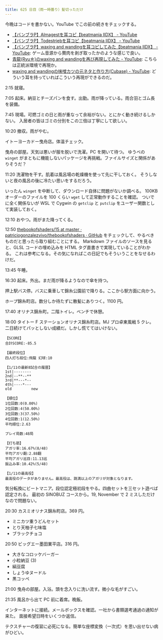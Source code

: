 ```yaml
---
title: 625 日目（雨一時曇り）髪切っただけ
---
```


今晩はコードを書かない。YouTube でこの前の続きをチェックする。

* [【バンブラP】Almagestを耳コピ【beatmania IIDX】 - YouTube](https://www.youtube.com/watch?v=1hqN5V7PCL0)
* [【バンブラP】Todestriebを耳コピ【beatmania IIDX】 - YouTube](https://www.youtube.com/watch?v=rpet_9pU8rU)
* [【バンブラP】waxing and wandingを耳コピしてみた【beatmania IIDX】 - YouTube](https://www.youtube.com/watch?v=CIAHgGBZamI):
  ゲーム音源から贅肉を剥ぎ取ったかのような感じで良い。
* [青龍(Ryu☆)のwaxing and wandingを再び再現してみた - YouTube](https://www.youtube.com/watch?v=v4J_Stjro8M):
  こちらは正統派環境で再現か。
* [waxing and wandingの味噌カツの元ネタと作り方(Cubase) - YouTube](https://www.youtube.com/watch?v=BB5nTKfQNWs):
  どういう耳を持っていればこういう再現ができるのだ。

2:15 就寝。

7:05 起床。納豆とチーズパンを食す。出勤。雨が降っている。雨合羽とゴム長を装備。

7:45 現場。可燃ゴミの日と雨が重なって余裕がない。とにかく動き続けるしかない。
入居者の皆はゴミの分別をこの三倍は丁寧にして欲しい。

10:20 撤収。雨がやむ。

イトーヨーカドー曳舟店。体温チェック。

曳舟の部屋。天気は悪いが服を脱いで洗濯。PC を開いて待つ。
ゆうべの `winget` がまともに機能しないパッケージを再挑戦。ファイルサイズと関係がありそうだ？

11:20 洗濯物を干す。肌着は風呂場の乾燥機を使って先に干しておく。
そうしないと夜の風呂の後に冷たい思いをするだろう。

いったん `winget` を中断して、ダウンロード自体に問題がないか調べる。
100KB オーダーのファイルを 100 くらい `wget` して正常動作することを確認。
ついでに全く関係ないが WSL で Cygwin の `getclip` と `putclip` をユーザー関数として実装しておく。

12:10 おやつ。雨がまた降ってくる。

12:50 [thebookofshaders/15 at master · patriciogonzalezvivo/thebookofshaders · GitHub](https://github.com/patriciogonzalezvivo/thebookofshaders/blob/master/15/TITLE.md)
をチェックして、やるべきものだと思ったら取り組むことにする。
Markdown ファイルのソースを見ると、GLSL コードの埋め込みを HTML タグ直書きで実現していることがわかる。
これは参考になる。その気になればこの日記でもそういうことをなせるわけだ。

13:45 午睡。

16:30 起床。外出。まだ雨が降るようなので傘を持つ。

押上駅バス停。バスに乗車して錦糸公園前で降りる。ここから駅方面に向かう。

ホープ錦糸町店。数分しか待たずに散髪にありつく。1100 円。

17:40 オリナス錦糸町。二階トイレ。ベンチで休憩。

18:00 タイトー F ステーションオリナス錦糸町店。MJ プロ卓東風戦 5 クレ。
二日続けてパッとしない成績だ。しかし慌ててはいけない。

```text
【SCORE】
合計SCORE:-85.5

【最終段位】
四人打ち段位:飛龍 幻球:10

【1/11の最新8試合の履歴】
1st|--------
2nd|--**--**
3rd|**---*--
4th|----*---
old         new

【順位】
1位回数:0(0.00%)
2位回数:4(50.00%)
3位回数:3(37.50%)
4位回数:1(12.50%)
平均順位:2.63

プレイ局数:48局

【打ち筋】
アガリ率:16.67%(8/48)
平均アガリ翻:2.88翻
平均アガリ巡目:11.13巡
振込み率:10.42%(5/48)

【1/11の最高役】
最高役のデータがありません。最高役は、跳満以上のアガリが対象となります。
```

気分転換にビートマニア。段位認定極初段をやる。四曲セットを三セット遊べば認定される。
最初の SINOBUZ コースから。19, November で 2 ミスしただけなので問題ない。

20:30 カスミオリナス錦糸町店。369 円。

* ミニカツ重うどんセット
* とり天柚子七味塩
* ブラックチョコ

20:50 ビッグエー墨田業平店。316 円。

* 大きなコロッケバーガー
* 小粒納豆 (3)
* 絹豆腐
* しょうゆヌードル
* 黒コッペ

21:00 曳舟の部屋。入浴。頭を念入りに洗い流す。微小な毛がすごい。

21:35 風呂から出て PC 前に着席。晩飯。

インターネットに接続。メールボックスを確認。一社から書類選考通過の通知が来た。
面接希望日時をいくつか返信。

テクスチャーの復習に必死になる。簡単な座標変換（一次式）を思い出せない病がひどい。
